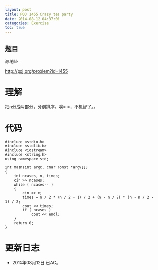```yaml
---
layout: post
title: POJ 1455 Crazy tea party
date: 2014-08-12 04:37:00
categories: Exercise
toc: true
---
```

## 题目
源地址：

http://poj.org/problem?id=1455

# 理解
把n分成两部分，分别排序。唉= =，不机智了。。

<!-- more -->

# 代码

```
#include <stdio.h>
#include <stdlib.h>
#include <iostream>
#include <string.h>
using namespace std;

int main(int argc, char const *argv[])
{
    int ncases, n, times;
    cin >> ncases;
    while ( ncases-- )
    {
        cin >> n;
        times = n / 2 * (n / 2 - 1) / 2 + (n - n / 2) * (n - n / 2 - 1) / 2;
        cout << times;
        if ( ncases )
            cout << endl;
    }
    return 0;
}

```

# 更新日志
- 2014年08月12日 已AC。